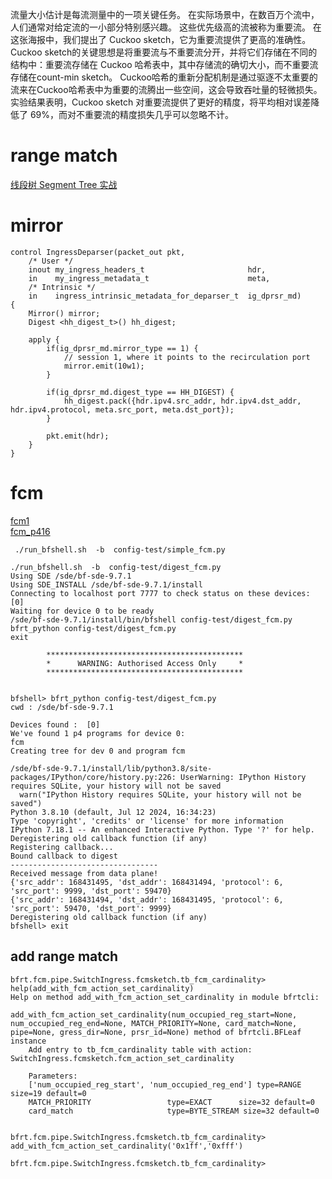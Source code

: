 
流量大小估计是每流测量中的一项关键任务。 在实际场景中，在数百万个流中，人们通常对给定流的一小部分特别感兴趣。 这些优先级高的流被称为重要流。 在这张海报中，我们提出了 Cuckoo sketch，它为重要流提供了更高的准确性。 Cuckoo sketch的关键思想是将重要流与不重要流分开，并将它们存储在不同的结构中：重要流存储在 Cuckoo 哈希表中，其中存储流的确切大小，而不重要流存储在count-min sketch。 Cuckoo哈希的重新分配机制是通过驱逐不太重要的流来在Cuckoo哈希表中为重要的流腾出一些空间，这会导致吞吐量的轻微损失。 实验结果表明，Cuckoo sketch 对重要流提供了更好的精度，将平均相对误差降低了 69%，而对不重要流的精度损失几乎可以忽略不计。     

# range match


[线段树 Segment Tree 实战](https://halfrost.com/segment_tree/)   

# mirror   
```
control IngressDeparser(packet_out pkt,
    /* User */
    inout my_ingress_headers_t                       hdr,
    in    my_ingress_metadata_t                      meta,
    /* Intrinsic */
    in    ingress_intrinsic_metadata_for_deparser_t  ig_dprsr_md)
{
    Mirror() mirror;
    Digest <hh_digest_t>() hh_digest;

    apply {
        if(ig_dprsr_md.mirror_type == 1) {
            // session 1, where it points to the recirculation port
            mirror.emit(10w1);
        }

        if(ig_dprsr_md.digest_type == HH_DIGEST) {
            hh_digest.pack({hdr.ipv4.src_addr, hdr.ipv4.dst_addr, hdr.ipv4.protocol, meta.src_port, meta.dst_port});
        }

        pkt.emit(hdr);
    }
}
```

# fcm  

[fcm1](P4_SketchLib/p4_16/API/API_O6_flowkey_fcm.p4)   
[fcm_p416](https://github.com/fcm-project/fcm_p4/blob/338dffbaa551d21a456367d5b5007e62eb439986/fcm_p416/fcm.p4)      

```
 ./run_bfshell.sh  -b  config-test/simple_fcm.py 
```


```
./run_bfshell.sh  -b  config-test/digest_fcm.py 
Using SDE /sde/bf-sde-9.7.1
Using SDE_INSTALL /sde/bf-sde-9.7.1/install
Connecting to localhost port 7777 to check status on these devices: [0]
Waiting for device 0 to be ready
/sde/bf-sde-9.7.1/install/bin/bfshell config-test/digest_fcm.py
bfrt_python config-test/digest_fcm.py
exit

        ********************************************
        *      WARNING: Authorised Access Only     *
        ********************************************
    

bfshell> bfrt_python config-test/digest_fcm.py
cwd : /sde/bf-sde-9.7.1

Devices found :  [0]
We've found 1 p4 programs for device 0:
fcm
Creating tree for dev 0 and program fcm

/sde/bf-sde-9.7.1/install/lib/python3.8/site-packages/IPython/core/history.py:226: UserWarning: IPython History requires SQLite, your history will not be saved
  warn("IPython History requires SQLite, your history will not be saved")
Python 3.8.10 (default, Jul 12 2024, 16:34:23) 
Type 'copyright', 'credits' or 'license' for more information
IPython 7.18.1 -- An enhanced Interactive Python. Type '?' for help.
Deregistering old callback function (if any)
Registering callback...
Bound callback to digest
---------------------------------
Received message from data plane!
{'src_addr': 168431495, 'dst_addr': 168431494, 'protocol': 6, 'src_port': 9999, 'dst_port': 59470}
{'src_addr': 168431494, 'dst_addr': 168431495, 'protocol': 6, 'src_port': 59470, 'dst_port': 9999}
Deregistering old callback function (if any)
bfshell> exit
```

## add range match  


```
bfrt.fcm.pipe.SwitchIngress.fcmsketch.tb_fcm_cardinality>  help(add_with_fcm_action_set_cardinality)
Help on method add_with_fcm_action_set_cardinality in module bfrtcli:

add_with_fcm_action_set_cardinality(num_occupied_reg_start=None, num_occupied_reg_end=None, MATCH_PRIORITY=None, card_match=None, pipe=None, gress_dir=None, prsr_id=None) method of bfrtcli.BFLeaf instance
    Add entry to tb_fcm_cardinality table with action: SwitchIngress.fcmsketch.fcm_action_set_cardinality
    
    Parameters:
    ['num_occupied_reg_start', 'num_occupied_reg_end'] type=RANGE      size=19 default=0
    MATCH_PRIORITY                 type=EXACT      size=32 default=0
    card_match                     type=BYTE_STREAM size=32 default=0

```

```

bfrt.fcm.pipe.SwitchIngress.fcmsketch.tb_fcm_cardinality> add_with_fcm_action_set_cardinality('0x1ff','0xfff')

bfrt.fcm.pipe.SwitchIngress.fcmsketch.tb_fcm_cardinality>
```
